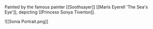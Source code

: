 Painted by the famous painter [[Soothsayer]] [[Maris Eyerell 'The Sea's Eye']], depicting [[Princess Sonya Tiverton]].

![[Sonia Portrait.png]]


